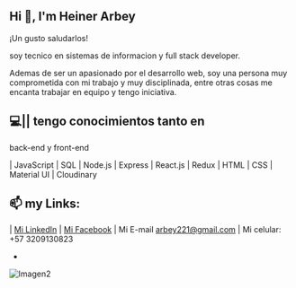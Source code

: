 ## Hi 👋, I'm Heiner Arbey


¡Un gusto saludarlos! 

soy tecnico en sistemas de informacion y full stack developer.

Ademas de ser un apasionado por el desarrollo web, soy una persona muy comprometida con mi trabajo y muy disciplinada, entre otras cosas me encanta trabajar en equipo y tengo iniciativa.

## 💻||  tengo conocimientos tanto en
 back-end y front-end 
	
| JavaScript
| SQL
| Node.js
| Express
| React.js
| Redux
| HTML
| CSS
| Material UI
| Cloudinary

## 📫 my Links:


| [Mi LinkedIn](https://www.linkedin.com/in/heiner-arevalo-757937246/) | 
[Mi Facebook](https://www.facebook.com/bllazz.flowwgkuatro) | 
Mi E-mail
arbey221@gmail.com |
Mi celular:
+57 3209130823


-
![Imagen2](https://user-images.githubusercontent.com/91568324/200653990-707da486-e702-498e-99d1-09f1eb929e2b.jpg)
